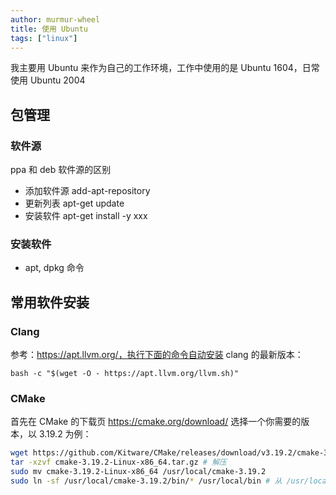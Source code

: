 ```yaml
---
author: murmur-wheel
title: 使用 Ubuntu
tags: ["linux"]
---
```


我主要用 Ubuntu 来作为自己的工作环境，工作中使用的是 Ubuntu 1604，日常使用 Ubuntu 2004

## 包管理

### 软件源

ppa 和 deb 软件源的区别

- 添加软件源 add-apt-repository
- 更新列表 apt-get update
- 安装软件 apt-get install -y xxx


### 安装软件

- apt, dpkg 命令

## 常用软件安装

### Clang

参考：https://apt.llvm.org/，执行下面的命令自动安装 clang 的最新版本：

```
bash -c "$(wget -O - https://apt.llvm.org/llvm.sh)"
```

### CMake

首先在 CMake 的下载页 https://cmake.org/download/ 选择一个你需要的版本，以 3.19.2 为例：

```bash
wget https://github.com/Kitware/CMake/releases/download/v3.19.2/cmake-3.19.2-Linux-x86_64.tar.gz # 下载压缩包
tar -xzvf cmake-3.19.2-Linux-x86_64.tar.gz # 解压
sudo mv cmake-3.19.2-Linux-x86_64 /usr/local/cmake-3.19.2
sudo ln -sf /usr/local/cmake-3.19.2/bin/* /usr/local/bin # 从 /usr/local/bin 建立一个软链接。
```
